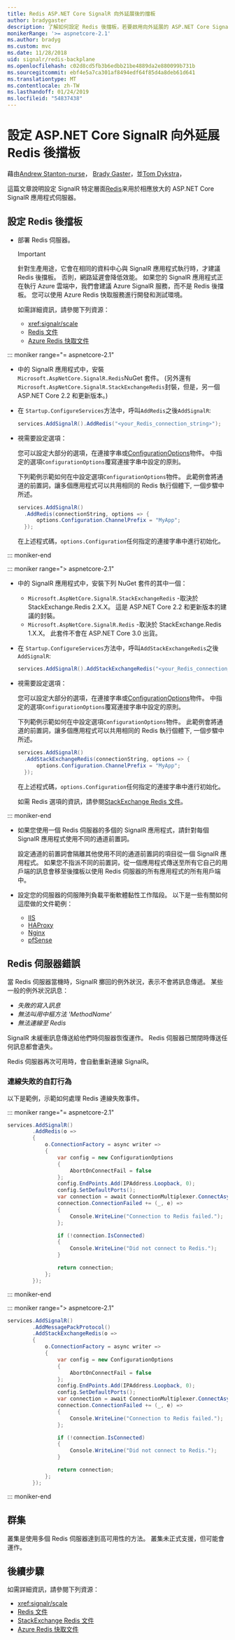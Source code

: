 ```yaml
---
title: Redis ASP.NET Core SignalR 向外延展後的擋板
author: bradygaster
description: 了解如何設定 Redis 後擋板，若要啟用向外延展的 ASP.NET Core SignalR 應用程式。
monikerRange: '>= aspnetcore-2.1'
ms.author: bradyg
ms.custom: mvc
ms.date: 11/28/2018
uid: signalr/redis-backplane
ms.openlocfilehash: c02d8cd5fb3b6edbb21be4889da2e880099b731b
ms.sourcegitcommit: ebf4e5a7ca301af8494edf64f85d4a8deb61d641
ms.translationtype: MT
ms.contentlocale: zh-TW
ms.lasthandoff: 01/24/2019
ms.locfileid: "54837438"
---
```

# <a name="set-up-a-redis-backplane-for-aspnet-core-signalr-scale-out"></a>設定 ASP.NET Core SignalR 向外延展 Redis 後擋板

藉由[Andrew Stanton-nurse](https://twitter.com/anurse)， [Brady Gaster](https://twitter.com/bradygaster)，並[Tom Dykstra](https://github.com/tdykstra)，

這篇文章說明設定 SignalR 特定層面[Redis](https://redis.io/)来用於相應放大的 ASP.NET Core SignalR 應用程式伺服器。

## <a name="set-up-a-redis-backplane"></a>設定 Redis 後擋板

* 部署 Redis 伺服器。

  > [!IMPORTANT] 
  > 針對生產用途，它會在相同的資料中心與 SignalR 應用程式執行時，才建議 Redis 後擋板。 否則，網路延遲會降低效能。 如果您的 SignalR 應用程式正在執行 Azure 雲端中，我們會建議 Azure SignalR 服務，而不是 Redis 後擋板。 您可以使用 Azure Redis 快取服務進行開發和測試環境。

  如需詳細資訊，請參閱下列資源：

  * <xref:signalr/scale>
  * [Redis 文件](https://redis.io/)
  * [Azure Redis 快取文件](https://docs.microsoft.com/en-us/azure/redis-cache/)

::: moniker range="= aspnetcore-2.1"

* 中的 SignalR 應用程式中，安裝`Microsoft.AspNetCore.SignalR.Redis`NuGet 套件。 (另外還有`Microsoft.AspNetCore.SignalR.StackExchangeRedis`封裝，但是，另一個 ASP.NET Core 2.2 和更新版本。)

* 在 `Startup.ConfigureServices`方法中，呼叫`AddRedis`之後`AddSignalR`:

  ```csharp
  services.AddSignalR().AddRedis("<your_Redis_connection_string>");
  ```

* 視需要設定選項：
 
  您可以設定大部分的選項，在連接字串或[ConfigurationOptions](https://stackexchange.github.io/StackExchange.Redis/Configuration#configuration-options)物件。 中指定的選項`ConfigurationOptions`覆寫連接字串中設定的原則。

  下列範例示範如何在中設定選項`ConfigurationOptions`物件。 此範例會將通道的前置詞，讓多個應用程式可以共用相同的 Redis 執行個體下, 一個步驟中所述。

  ```csharp
  services.AddSignalR()
    .AddRedis(connectionString, options => {
        options.Configuration.ChannelPrefix = "MyApp";
    });
  ```

  在上述程式碼，`options.Configuration`任何指定的連接字串中進行初始化。

::: moniker-end

::: moniker range="> aspnetcore-2.1"

* 中的 SignalR 應用程式中，安裝下列 NuGet 套件的其中一個：

  * `Microsoft.AspNetCore.SignalR.StackExchangeRedis` -取決於 StackExchange.Redis 2.X.X。 這是 ASP.NET Core 2.2 和更新版本的建議的封裝。
  * `Microsoft.AspNetCore.SignalR.Redis` -取決於 StackExchange.Redis 1.X.X。 此套件不會在 ASP.NET Core 3.0 出貨。

* 在 `Startup.ConfigureServices`方法中，呼叫`AddStackExchangeRedis`之後`AddSignalR`:

  ```csharp
  services.AddSignalR().AddStackExchangeRedis("<your_Redis_connection_string>");
  ```

* 視需要設定選項：
 
  您可以設定大部分的選項，在連接字串或[ConfigurationOptions](https://stackexchange.github.io/StackExchange.Redis/Configuration#configuration-options)物件。 中指定的選項`ConfigurationOptions`覆寫連接字串中設定的原則。

  下列範例示範如何在中設定選項`ConfigurationOptions`物件。 此範例會將通道的前置詞，讓多個應用程式可以共用相同的 Redis 執行個體下, 一個步驟中所述。

  ```csharp
  services.AddSignalR()
    .AddStackExchangeRedis(connectionString, options => {
        options.Configuration.ChannelPrefix = "MyApp";
    });
  ```

  在上述程式碼，`options.Configuration`任何指定的連接字串中進行初始化。

  如需 Redis 選項的資訊，請參閱[StackExchange Redis 文件](https://stackexchange.github.io/StackExchange.Redis/Configuration.html)。

::: moniker-end

* 如果您使用一個 Redis 伺服器的多個的 SignalR 應用程式，請針對每個 SignalR 應用程式使用不同的通道前置詞。

  設定通道的前置詞會隔離其他使用不同的通道前置詞的項目從一個 SignalR 應用程式。 如果您不指派不同的前置詞，從一個應用程式傳送至所有它自己的用戶端的訊息會移至後擋板以使用 Redis 伺服器的所有應用程式的所有用戶端中。

* 設定您的伺服器的伺服陣列負載平衡軟體黏性工作階段。 以下是一些有關如何這麼做的文件範例：

  * [IIS](/iis/extensions/configuring-application-request-routing-arr/http-load-balancing-using-application-request-routing)
  * [HAProxy](https://www.haproxy.com/blog/load-balancing-affinity-persistence-sticky-sessions-what-you-need-to-know/)
  * [Nginx](https://docs.nginx.com/nginx/admin-guide/load-balancer/http-load-balancer/#sticky)
  * [pfSense](https://www.netgate.com/docs/pfsense/loadbalancing/inbound-load-balancing.html#sticky-connections)

## <a name="redis-server-errors"></a>Redis 伺服器錯誤

當 Redis 伺服器當機時，SignalR 擲回的例外狀況，表示不會將訊息傳遞。 某些一般的例外狀況訊息：

* *失敗的寫入訊息*
* *無法叫用中樞方法 'MethodName'*
* *無法連線至 Redis*

SignalR 未緩衝訊息傳送給他們時伺服器恢復運作。 Redis 伺服器已關閉時傳送任何訊息都會遺失。

Redis 伺服器再次可用時，會自動重新連線 SignalR。

### <a name="custom-behavior-for-connection-failures"></a>連線失敗的自訂行為

以下是範例，示範如何處理 Redis 連線失敗事件。

::: moniker range="= aspnetcore-2.1"

```csharp
services.AddSignalR()
        .AddRedis(o =>
        {
            o.ConnectionFactory = async writer =>
            {
                var config = new ConfigurationOptions
                {
                    AbortOnConnectFail = false
                };
                config.EndPoints.Add(IPAddress.Loopback, 0);
                config.SetDefaultPorts();
                var connection = await ConnectionMultiplexer.ConnectAsync(config, writer);
                connection.ConnectionFailed += (_, e) =>
                {
                    Console.WriteLine("Connection to Redis failed.");
                };

                if (!connection.IsConnected)
                {
                    Console.WriteLine("Did not connect to Redis.");
                }

                return connection;
            };
        });
```

::: moniker-end

::: moniker range="> aspnetcore-2.1"

```csharp
services.AddSignalR()
        .AddMessagePackProtocol()
        .AddStackExchangeRedis(o =>
        {
            o.ConnectionFactory = async writer =>
            {
                var config = new ConfigurationOptions
                {
                    AbortOnConnectFail = false
                };
                config.EndPoints.Add(IPAddress.Loopback, 0);
                config.SetDefaultPorts();
                var connection = await ConnectionMultiplexer.ConnectAsync(config, writer);
                connection.ConnectionFailed += (_, e) =>
                {
                    Console.WriteLine("Connection to Redis failed.");
                };

                if (!connection.IsConnected)
                {
                    Console.WriteLine("Did not connect to Redis.");
                }

                return connection;
            };
        });
```

::: moniker-end

## <a name="clustering"></a>群集

叢集是使用多個 Redis 伺服器達到高可用性的方法。 叢集未正式支援，但可能會運作。

## <a name="next-steps"></a>後續步驟

如需詳細資訊，請參閱下列資源：

* <xref:signalr/scale>
* [Redis 文件](https://redis.io/documentation)
* [StackExchange Redis 文件](https://stackexchange.github.io/StackExchange.Redis/)
* [Azure Redis 快取文件](https://docs.microsoft.com/en-us/azure/redis-cache/)
